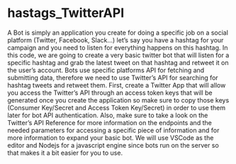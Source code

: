 # hastags_TwitterAPI
A Bot is simply an application you create for doing a specific job on a social platform (Twitter, Facebook, Slack…) let’s say you have a hashtag for your campaign and you need to listen for everything happens on this hashtag.
In this code, we are going to create a very basic twitter bot that will listen for a specific hashtag and grab the latest tweet on that hashtag and retweet it on the user’s account.
Bots use specific platforms API for fetching and submitting data, therefore we need to use Twitter’s API for searching for hashtag tweets and retweet them.
First, create a Twitter App that will allow you access the Twitter’s API through an access token keys that will be generated once you create the application so make sure to copy those keys (Consumer Key/Secret and Access Token Key/Secret) in order to use them later for bot API authentication.
Also, make sure to take a look on the Twitter’s API Reference for more information on the endpoints and the needed parameters for accessing a specific piece of information and for more information to expand your basic bot.
We will use VSCode as the editor and Nodejs for a javascript engine since bots run on the server so that makes it a bit easier for you to use.
